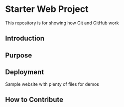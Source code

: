# Starter Web Project

This repository is for showing how Git and GitHub work

## Introduction

## Purpose

## Deployment

Sample website with plenty of files for demos

## How to Contribute